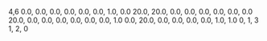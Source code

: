 4,6
0.0, 0.0, 0.0, 0.0, 0.0, 0.0, 1.0, 0.0
20.0, 20.0, 0.0, 0.0, 0.0, 0.0, 0.0, 0.0
20.0, 0.0, 0.0, 0.0, 0.0, 0.0, 0.0, 1.0
0.0, 20.0, 0.0, 0.0, 0.0, 0.0, 1.0, 1.0 
0, 1, 3
1, 2, 0
